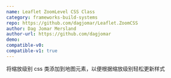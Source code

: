 ```yaml
---
name: Leaflet ZoomLevel CSS Class
category: frameworks-build-systems
repo: https://github.com/dagjomar/Leaflet.ZoomCSS
author: Dag Jomar Mersland
author-url: https://github.com/dagjomar
demo: 
compatible-v0:
compatible-v1: true
---
```


将缩放级别 css 类添加到地图元素，以便根据缩放级别轻松更新样式
